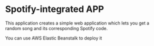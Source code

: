 # Spotify-integrated APP
This application creates a simple web application which lets you get a random song and its corresponding Spotify code.

You can use AWS Elastic Beanstalk to deploy it
